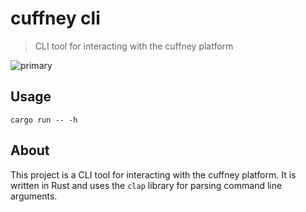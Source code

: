 # cuffney cli

> CLI tool for interacting with the cuffney platform

![primary](https://github.com/jcuffney/cli/actions/workflows/primary.yml/badge.svg)

## Usage

`cargo run -- -h`

## About

This project is a CLI tool for interacting with the cuffney platform. It is written in Rust and uses the `clap` library for parsing command line arguments.